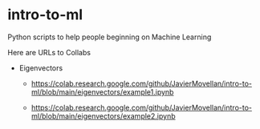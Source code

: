 # intro-to-ml

Python scripts to help people beginning on Machine 
Learning

Here are URLs to Collabs

* Eigenvectors

	* 	<https://colab.research.google.com/github/JavierMovellan/intro-to-ml/blob/main/eigenvectors/example1.ipynb> 

	* 	<https://colab.research.google.com/github/JavierMovellan/intro-to-ml/blob/main/eigenvectors/example2.ipynb>